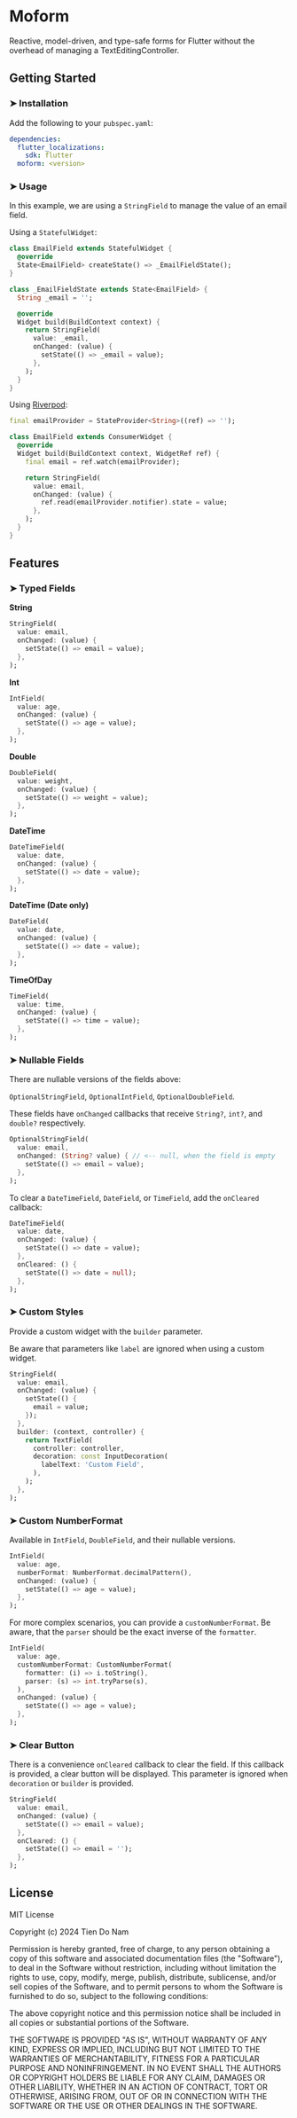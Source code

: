 # Moform

Reactive, model-driven, and type-safe forms for Flutter without the overhead of managing a TextEditingController.

## Getting Started

### ➤ Installation

Add the following to your `pubspec.yaml`:

```yaml
dependencies:
  flutter_localizations:
    sdk: flutter
  moform: <version>
```

### ➤ Usage

In this example, we are using a `StringField` to manage the value of an email field.

Using a `StatefulWidget`:

```dart
class EmailField extends StatefulWidget {
  @override
  State<EmailField> createState() => _EmailFieldState();
}

class _EmailFieldState extends State<EmailField> {
  String _email = '';

  @override
  Widget build(BuildContext context) {
    return StringField(
      value: _email,
      onChanged: (value) {
        setState(() => _email = value);
      },
    );
  }
}
```

Using [Riverpod](https://pub.dev/packages/riverpod):

```dart
final emailProvider = StateProvider<String>((ref) => '');

class EmailField extends ConsumerWidget {
  @override
  Widget build(BuildContext context, WidgetRef ref) {
    final email = ref.watch(emailProvider);

    return StringField(
      value: email,
      onChanged: (value) {
        ref.read(emailProvider.notifier).state = value;
      },
    );
  }
}
```

## Features

### ➤ Typed Fields

**String**

```dart
StringField(
  value: email,
  onChanged: (value) {
    setState(() => email = value);
  },
);
```

**Int**

```dart
IntField(
  value: age,
  onChanged: (value) {
    setState(() => age = value);
  },
);
```

**Double**

```dart
DoubleField(
  value: weight,
  onChanged: (value) {
    setState(() => weight = value);
  },
);
```

**DateTime**

```dart
DateTimeField(
  value: date,
  onChanged: (value) {
    setState(() => date = value);
  },
);
```

**DateTime (Date only)**

```dart
DateField(
  value: date,
  onChanged: (value) {
    setState(() => date = value);
  },
);
```

**TimeOfDay**

```dart
TimeField(
  value: time,
  onChanged: (value) {
    setState(() => time = value);
  },
);
```

### ➤ Nullable Fields

There are nullable versions of the fields above:

`OptionalStringField`, `OptionalIntField`, `OptionalDoubleField`.

These fields have `onChanged` callbacks that receive `String?`, `int?`, and `double?` respectively.

```dart
OptionalStringField(
  value: email,
  onChanged: (String? value) { // <-- null, when the field is empty
    setState(() => email = value);
  },
);
```

To clear a `DateTimeField`, `DateField`, or `TimeField`, add the `onCleared` callback:

```dart
DateTimeField(
  value: date,
  onChanged: (value) {
    setState(() => date = value);
  },
  onCleared: () {
    setState(() => date = null);
  },
);
```

### ➤ Custom Styles

Provide a custom widget with the `builder` parameter.

Be aware that parameters like `label` are ignored when using a custom widget.

```dart
StringField(
  value: email,
  onChanged: (value) {
    setState(() {
      email = value;
    });
  },
  builder: (context, controller) {
    return TextField(
      controller: controller,
      decoration: const InputDecoration(
        labelText: 'Custom Field',
      ),
    );
  },
);
```

### ➤ Custom NumberFormat

Available in `IntField`, `DoubleField`, and their nullable versions.

```dart
IntField(
  value: age,
  numberFormat: NumberFormat.decimalPattern(),
  onChanged: (value) {
    setState(() => age = value);
  },
);
```

For more complex scenarios, you can provide a `customNumberFormat`.
Be aware, that the `parser` should be the exact inverse of the `formatter`.

```dart
IntField(
  value: age,
  customNumberFormat: CustomNumberFormat(
    formatter: (i) => i.toString(),
    parser: (s) => int.tryParse(s),
  ),
  onChanged: (value) {
    setState(() => age = value);
  },
);
```

### ➤ Clear Button

There is a convenience `onCleared` callback to clear the field.
If this callback is provided, a clear button will be displayed.
This parameter is ignored when `decoration` or `builder` is provided.

```dart
StringField(
  value: email,
  onChanged: (value) {
    setState(() => email = value);
  },
  onCleared: () {
    setState(() => email = '');
  },
);
```

## License

MIT License

Copyright (c) 2024 Tien Do Nam

Permission is hereby granted, free of charge, to any person obtaining a copy
of this software and associated documentation files (the "Software"), to deal
in the Software without restriction, including without limitation the rights
to use, copy, modify, merge, publish, distribute, sublicense, and/or sell
copies of the Software, and to permit persons to whom the Software is
furnished to do so, subject to the following conditions:

The above copyright notice and this permission notice shall be included in all
copies or substantial portions of the Software.

THE SOFTWARE IS PROVIDED "AS IS", WITHOUT WARRANTY OF ANY KIND, EXPRESS OR
IMPLIED, INCLUDING BUT NOT LIMITED TO THE WARRANTIES OF MERCHANTABILITY,
FITNESS FOR A PARTICULAR PURPOSE AND NONINFRINGEMENT. IN NO EVENT SHALL THE
AUTHORS OR COPYRIGHT HOLDERS BE LIABLE FOR ANY CLAIM, DAMAGES OR OTHER
LIABILITY, WHETHER IN AN ACTION OF CONTRACT, TORT OR OTHERWISE, ARISING FROM,
OUT OF OR IN CONNECTION WITH THE SOFTWARE OR THE USE OR OTHER DEALINGS IN THE
SOFTWARE.

